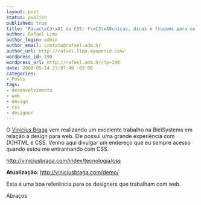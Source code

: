 ```yaml
--- 
layout: post
status: publish
published: true
title: "Pacac\xC3\xA1 do CSS: t\xC3\xA9cnicas, dicas e truques para os designers de web"
author: Rafael Lima
author_login: admin
author_email: contato@rafael.adm.br
author_url: http://rafael.lima.myopenid.com/
wordpress_id: 190
wordpress_url: http://rafael.adm.br/?p=190
date: 2008-05-14 23:07:49 -03:00
categories: 
- Posts
tags: 
- desenvolvimento
- web
- design
- css
- designer
---
```

O <a href="http://viniciusbraga.com">Vinicius Braga</a> vem realizando um excelente trabalho na BielSystems em relação a design para web. Ele possui uma grande experiência com (X)HTML e CSS. Venho aqui divulgar um endereço que eu sempre acesso quando estou me entranhando com CSS.

<a href="http://viniciusbraga.com/index/tecnologia/css">http://viniciusbraga.com/index/tecnologia/css</a>

<strong>Atualização:</strong> <a href="http://viniciusbraga.com/demo/">http://viniciusbraga.com/demo/</a>

Esta é uma boa referência para os designers que trabalham com web.

Abraços
